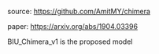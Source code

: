source: https://github.com/AmitMY/chimera

paper: https://arxiv.org/abs/1904.03396

BIU_Chimera_v1 is the proposed model